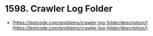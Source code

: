 # 1598. Crawler Log Folder

- [https://leetcode.com/problems/crawler-log-folder/description/](https://leetcode.com/problems/crawler-log-folder/description/)
